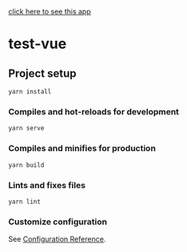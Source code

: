 <a href='https://test-vue-umber.vercel.app/' target="_blank" rel="noopener noreferrer nofollow"> click here to see this app </a>
# test-vue

## Project setup
```
yarn install
```

### Compiles and hot-reloads for development
```
yarn serve
```

### Compiles and minifies for production
```
yarn build
```

### Lints and fixes files
```
yarn lint
```

### Customize configuration
See [Configuration Reference](https://cli.vuejs.org/config/).

